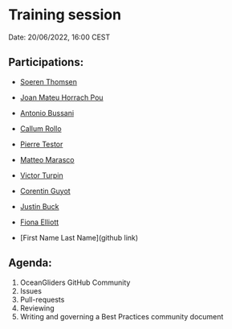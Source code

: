 # Training session

Date: 20/06/2022, 16:00 CEST

## Participations: 
- [Soeren Thomsen](https://github.com/soerenthomsen)
- [Joan Mateu Horrach Pou](https://github.com/JoMaHoPo)
- [Antonio Bussani](https://github.com/abussani)
- [Callum Rollo](https://github.com/callumrollo)
- [Pierre Testor](https://github.com/ptestor)
- [Matteo Marasco](https://github.com/MatteoMarasco)
- [Victor Turpin](https://github.com/vturpin)
- [Corentin Guyot](https://github.com/corentingu)
- [Justin Buck](https://github.com/justinbuck)
- [Fiona Elliott](https://github.com/elyfant)

- [First Name Last Name](github link)

## Agenda:
1. OceanGliders GitHub Community
2. Issues
3. Pull-requests
4. Reviewing
5. Writing and governing a Best Practices community document
